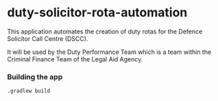 # duty-solicitor-rota-automation
This application automates the creation of duty rotas for the Defence Solicitor Call Centre (DSCC). 
 
It will be used by the Duty Performance Team which is a team within the Criminal Finance Team of the Legal Aid Agency.

### Building the app
`.gradlew build`
